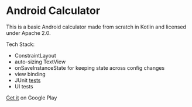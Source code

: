 # Android Calculator

This is a basic Android calculator made from scratch in Kotlin and licensed under Apache 2.0.

Tech Stack:

* ConstraintLayout
* auto-sizing TextView
* onSaveInstanceState for keeping state across config changes
* view binding
* JUnit [tests](https://github.com/spike/Calculator/blob/master/app/src/test/java/com/calculator/calc/)
* UI tests

[Get it](https://play.google.com/store/apps/details?id=com.calculator.calc) on Google Play
